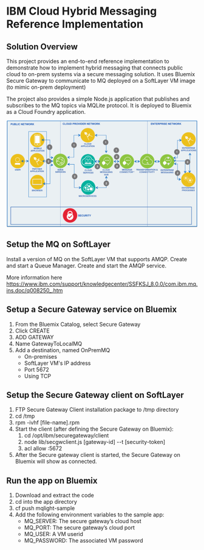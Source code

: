 # IBM Cloud Hybrid Messaging Reference Implementation

## Solution Overview

This project provides an end-to-end reference implementation to demonstrate how to implement hybrid messaging that connects public cloud to on-prem systems via a secure messaging solution. It uses Bluemix Secure Gateway to communicate to MQ deployed on a SoftLayer VM image (to mimic on-prem deployment)

The project also provides a simple Node.js application that publishes and subscribes to the MQ topics via MQLite protocol. It is deployed to Bluemix as a Cloud Foundry application.

![Hybrid Messaging Architecture Overview](static/imgs/hybrid_messaging.png?raw=true)

## Setup the MQ on SoftLayer

Install a version of MQ on the SoftLayer VM that supports AMQP.
Create and start a Queue Manager.
Create and start the AMQP service.

More information here https://www.ibm.com/support/knowledgecenter/SSFKSJ_8.0.0/com.ibm.mq.ins.doc/q008250_.htm

## Setup a Secure Gateway service on Bluemix

1. From the Bluemix Catalog, select Secure Gateway
2. Click CREATE
3. ADD GATEWAY
4. Name GatewayToLocalMQ
5. Add a destination, named OnPremMQ
   * On-premises
   * SoftLayer VM's IP address
   * Port 5672
   * Using TCP

## Setup the Secure Gateway client on SoftLayer

1. FTP Secure Gateway Client installation package to /tmp directory
2. cd /tmp
3. rpm -ivhf [file-name].rpm
4. Start the client (after defining the Secure Gateway on Bluemix):
   1. cd /opt/ibm/securegateway/client
   2. node lib/secgwclient.js [gateway-id] --t [security-token]
   3. acl allow :5672
5. After the Secure gateway client is started, the Secure Gateway on Bluemix will show as connected.

## Run the app on Bluemix

1. Download and extract the code
2. cd into the app directory
3. cf push mqlight-sample
4. Add the following environment variables to the sample app:
   * MQ_SERVER: The secure gateway’s cloud host
   * MQ_PORT: The secure gateway’s cloud port
   * MQ_USER: A VM userid
   * MQ_PASSWORD: The associated VM password
